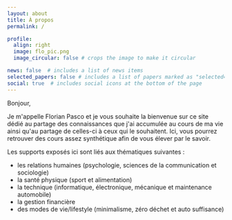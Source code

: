 ```yaml
---
layout: about
title: À propos
permalink: /

profile:
  align: right
  image: flo_pic.png
  image_circular: false # crops the image to make it circular

news: false  # includes a list of news items
selected_papers: false # includes a list of papers marked as "selected={true}"
social: true  # includes social icons at the bottom of the page
---
```

Bonjour,

Je m'appelle Florian Pasco et je vous souhaite la bienvenue sur ce site dédié au partage des connaissances que j'ai accumulée au cours de ma vie ainsi qu'au partage de celles-ci à ceux qui le souhaitent. Ici, vous pourrez retrouver des cours assez synthétique afin de vous élever par le savoir.

Les supports exposés ici sont liés aux thématiques suivantes :
- les relations humaines (psychologie, sciences de la communication et sociologie)
- la santé physique (sport et alimentation)
- la technique (informatique, électronique, mécanique et maintenance automobile)
- la gestion financière
- des modes de vie/lifestyle (minimalisme, zéro déchet et auto suffisance)
